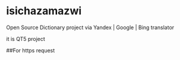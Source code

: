 # isichazamazwi

Open Source Dictionary project via Yandex | Google | Bing translator 

it is QT5 project 

##For https request



##